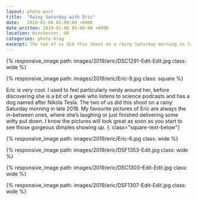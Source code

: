 ```yaml
---
layout: photo-post
title:  "Rainy Saturday with Eric"
date:   2019-01-06 05:00:00 +0000
date_written: 2019-01-06 05:00:00 +0000
location: Winchester, UK
categories: photo-blog
excerpt: The two of us did this shoot on a rainy Saturday morning in late 2018. My favourite pictures of Eric are always the in-between ones, where she’s laughing or just finished delivering some witty put down. I know the pictures will look great as soon as you start to see those gorgeous dimples showing up.
---
```

{% responsive_image path: images/2019/eric/DSC1291-Edit-Edit.jpg class: wide %}

{% responsive_image path: images/2019/eric/Eric-9.jpg class: square %}

Eric is very cool. I used to feel particularly nerdy around her, before discovering she is a bit of a geek who listens to science podcasts and has a dog named after Nikola Tesla. The two of us did this shoot on a rainy Saturday morning in late 2018. My favourite pictures of Eric are always the in-between ones, where she’s laughing or just finished delivering some witty put down. I know the pictures will look great as soon as you start to see those gorgeous dimples showing up.
{: class="square-text-below"}

{% responsive_image path: images/2019/eric/Eric-6.jpg class: wide %}

{% responsive_image path: images/2019/eric/DSF1353-Edit.jpg class: wide %}

{% responsive_image path: images/2019/eric/DSC1303-Edit-Edit.jpg class: wide %}

{% responsive_image path: images/2019/eric/DSF1307-Edit-Edit.jpg class: wide %}
